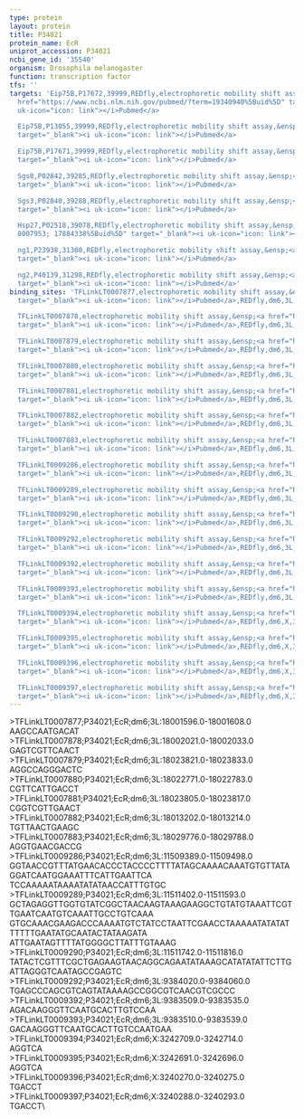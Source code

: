 ```yaml
---
type: protein
layout: protein
title: P34021
protein_name: EcR
uniprot_accession: P34021
ncbi_gene_id: '35540'
organism: Drosophila melanogaster
function: transcription factor
tfs: ''
targets: 'Eip75B,P17672,39999,REDfly,electrophoretic mobility shift assay,&ensp;<a
  href="https://www.ncbi.nlm.nih.gov/pubmed/?term=19340940%5Buid%5D" target="_blank"><i
  uk-icon="icon: link"></i>Pubmed</a>

  Eip75B,P13055,39999,REDfly,electrophoretic mobility shift assay,&ensp;<a href="https://www.ncbi.nlm.nih.gov/pubmed/?term=19340940%5Buid%5D"
  target="_blank"><i uk-icon="icon: link"></i>Pubmed</a>

  Eip75B,P17671,39999,REDfly,electrophoretic mobility shift assay,&ensp;<a href="https://www.ncbi.nlm.nih.gov/pubmed/?term=19340940%5Buid%5D"
  target="_blank"><i uk-icon="icon: link"></i>Pubmed</a>

  Sgs8,P02842,39285,REDfly,electrophoretic mobility shift assay,&ensp;<a href="https://www.ncbi.nlm.nih.gov/pubmed/?term=9106163%5Buid%5D"
  target="_blank"><i uk-icon="icon: link"></i>Pubmed</a>

  Sgs3,P02840,39288,REDfly,electrophoretic mobility shift assay,&ensp;<a href="https://www.ncbi.nlm.nih.gov/pubmed/?term=9106163%5Buid%5D"
  target="_blank"><i uk-icon="icon: link"></i>Pubmed</a>

  Hsp27,P02518,39078,REDfly,electrophoretic mobility shift assay,&ensp;<a href="https://www.ncbi.nlm.nih.gov/pubmed/?term=15207730;
  8007953; 17884338%5Buid%5D" target="_blank"><i uk-icon="icon: link"></i>Pubmed</a>

  ng1,P23938,31300,REDfly,electrophoretic mobility shift assay,&ensp;<a href="https://www.ncbi.nlm.nih.gov/pubmed/?term=9466931%5Buid%5D"
  target="_blank"><i uk-icon="icon: link"></i>Pubmed</a>

  ng2,P40139,31298,REDfly,electrophoretic mobility shift assay,&ensp;<a href="https://www.ncbi.nlm.nih.gov/pubmed/?term=9466931%5Buid%5D"
  target="_blank"><i uk-icon="icon: link"></i>Pubmed</a>'
binding_sites: 'TFLinkLT0007877,electrophoretic mobility shift assay,&ensp;<a href="https://www.ncbi.nlm.nih.gov/pubmed/?term=19340940%5Buid%5D"
  target="_blank"><i uk-icon="icon: link"></i>Pubmed</a>,REDfly,dm6,3L,18001596,18001608,-

  TFLinkLT0007878,electrophoretic mobility shift assay,&ensp;<a href="https://www.ncbi.nlm.nih.gov/pubmed/?term=19340940%5Buid%5D"
  target="_blank"><i uk-icon="icon: link"></i>Pubmed</a>,REDfly,dm6,3L,18002021,18002033,-

  TFLinkLT0007879,electrophoretic mobility shift assay,&ensp;<a href="https://www.ncbi.nlm.nih.gov/pubmed/?term=19340940%5Buid%5D"
  target="_blank"><i uk-icon="icon: link"></i>Pubmed</a>,REDfly,dm6,3L,18023821,18023833,-

  TFLinkLT0007880,electrophoretic mobility shift assay,&ensp;<a href="https://www.ncbi.nlm.nih.gov/pubmed/?term=19340940%5Buid%5D"
  target="_blank"><i uk-icon="icon: link"></i>Pubmed</a>,REDfly,dm6,3L,18022771,18022783,-

  TFLinkLT0007881,electrophoretic mobility shift assay,&ensp;<a href="https://www.ncbi.nlm.nih.gov/pubmed/?term=19340940%5Buid%5D"
  target="_blank"><i uk-icon="icon: link"></i>Pubmed</a>,REDfly,dm6,3L,18023805,18023817,-

  TFLinkLT0007882,electrophoretic mobility shift assay,&ensp;<a href="https://www.ncbi.nlm.nih.gov/pubmed/?term=19340940%5Buid%5D"
  target="_blank"><i uk-icon="icon: link"></i>Pubmed</a>,REDfly,dm6,3L,18013202,18013214,-

  TFLinkLT0007883,electrophoretic mobility shift assay,&ensp;<a href="https://www.ncbi.nlm.nih.gov/pubmed/?term=19340940%5Buid%5D"
  target="_blank"><i uk-icon="icon: link"></i>Pubmed</a>,REDfly,dm6,3L,18029776,18029788,-

  TFLinkLT0009286,electrophoretic mobility shift assay,&ensp;<a href="https://www.ncbi.nlm.nih.gov/pubmed/?term=9106163%5Buid%5D"
  target="_blank"><i uk-icon="icon: link"></i>Pubmed</a>,REDfly,dm6,3L,11509389,11509498,-

  TFLinkLT0009289,electrophoretic mobility shift assay,&ensp;<a href="https://www.ncbi.nlm.nih.gov/pubmed/?term=9106163%5Buid%5D"
  target="_blank"><i uk-icon="icon: link"></i>Pubmed</a>,REDfly,dm6,3L,11511402,11511593,-

  TFLinkLT0009290,electrophoretic mobility shift assay,&ensp;<a href="https://www.ncbi.nlm.nih.gov/pubmed/?term=9106163%5Buid%5D"
  target="_blank"><i uk-icon="icon: link"></i>Pubmed</a>,REDfly,dm6,3L,11511742,11511816,-

  TFLinkLT0009292,electrophoretic mobility shift assay,&ensp;<a href="https://www.ncbi.nlm.nih.gov/pubmed/?term=15207730%5Buid%5D"
  target="_blank"><i uk-icon="icon: link"></i>Pubmed</a>,REDfly,dm6,3L,9384020,9384060,-

  TFLinkLT0009392,electrophoretic mobility shift assay,&ensp;<a href="https://www.ncbi.nlm.nih.gov/pubmed/?term=8007953%5Buid%5D"
  target="_blank"><i uk-icon="icon: link"></i>Pubmed</a>,REDfly,dm6,3L,9383509,9383535,-

  TFLinkLT0009393,electrophoretic mobility shift assay,&ensp;<a href="https://www.ncbi.nlm.nih.gov/pubmed/?term=17884338%5Buid%5D"
  target="_blank"><i uk-icon="icon: link"></i>Pubmed</a>,REDfly,dm6,3L,9383510,9383539,-

  TFLinkLT0009394,electrophoretic mobility shift assay,&ensp;<a href="https://www.ncbi.nlm.nih.gov/pubmed/?term=9466931%5Buid%5D"
  target="_blank"><i uk-icon="icon: link"></i>Pubmed</a>,REDfly,dm6,X,3242709,3242714,-

  TFLinkLT0009395,electrophoretic mobility shift assay,&ensp;<a href="https://www.ncbi.nlm.nih.gov/pubmed/?term=9466931%5Buid%5D"
  target="_blank"><i uk-icon="icon: link"></i>Pubmed</a>,REDfly,dm6,X,3242691,3242696,-

  TFLinkLT0009396,electrophoretic mobility shift assay,&ensp;<a href="https://www.ncbi.nlm.nih.gov/pubmed/?term=9466931%5Buid%5D"
  target="_blank"><i uk-icon="icon: link"></i>Pubmed</a>,REDfly,dm6,X,3240270,3240275,-

  TFLinkLT0009397,electrophoretic mobility shift assay,&ensp;<a href="https://www.ncbi.nlm.nih.gov/pubmed/?term=9466931%5Buid%5D"
  target="_blank"><i uk-icon="icon: link"></i>Pubmed</a>,REDfly,dm6,X,3240288,3240293,-'
---
```

\>TFLinkLT0007877;P34021;EcR;dm6;3L:18001596.0-18001608.0\AAGCCAATGACAT\\>TFLinkLT0007878;P34021;EcR;dm6;3L:18002021.0-18002033.0\GAGTCGTTCAACT\\>TFLinkLT0007879;P34021;EcR;dm6;3L:18023821.0-18023833.0\AGGCCAGGGACTC\\>TFLinkLT0007880;P34021;EcR;dm6;3L:18022771.0-18022783.0\CGTTCATTGACCT\\>TFLinkLT0007881;P34021;EcR;dm6;3L:18023805.0-18023817.0\CGGTCGTTGAACT\\>TFLinkLT0007882;P34021;EcR;dm6;3L:18013202.0-18013214.0\TGTTAACTGAAGC\\>TFLinkLT0007883;P34021;EcR;dm6;3L:18029776.0-18029788.0\AGGTGAACGACCG\\>TFLinkLT0009286;P34021;EcR;dm6;3L:11509389.0-11509498.0\GGTAACCGTTTATGAACACCCTACCCCTTTTATAGCAAAACAAATGTGTTATAGGATCAATGGAAATTTCATTGAATTCA\TCCAAAAATAAAATATATAACCATTTGTGC\\>TFLinkLT0009289;P34021;EcR;dm6;3L:11511402.0-11511593.0\GCTAGAGGTTGGTGTATCGGCTAACAAGTAAAGAAGGCTGTATGTAAATTCGTTGAATCAATGTCAAATTGCCTGTCAAA\GTGCAAACGAAGACCCAAAATGTCTATCCTAATTCGAACCTAAAAATATATATTTTTTGAATATGCAATACTATAAGATA\ATTGAATAGTTTTATGGGGCTTATTTGTAAAG\\>TFLinkLT0009290;P34021;EcR;dm6;3L:11511742.0-11511816.0\TATACTCGTTTCGCTGAGAAGTAACAGGCAGAATATAAAGCATATATATTCTTGATTAGGGTCAATAGCCGAGTC\\>TFLinkLT0009292;P34021;EcR;dm6;3L:9384020.0-9384060.0\TGAGCCCAGCGTCAGTATAAAAGCCGGCGTCAACGTCGCCC\\>TFLinkLT0009392;P34021;EcR;dm6;3L:9383509.0-9383535.0\AGACAAGGGTTCAATGCACTTGTCCAA\\>TFLinkLT0009393;P34021;EcR;dm6;3L:9383510.0-9383539.0\GACAAGGGTTCAATGCACTTGTCCAATGAA\\>TFLinkLT0009394;P34021;EcR;dm6;X:3242709.0-3242714.0\AGGTCA\\>TFLinkLT0009395;P34021;EcR;dm6;X:3242691.0-3242696.0\AGGTCA\\>TFLinkLT0009396;P34021;EcR;dm6;X:3240270.0-3240275.0\TGACCT\\>TFLinkLT0009397;P34021;EcR;dm6;X:3240288.0-3240293.0\TGACCT\